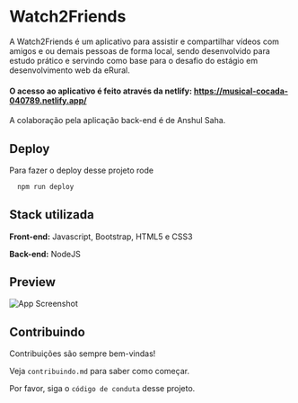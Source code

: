 
# Watch2Friends 

A Watch2Friends é um aplicativo para assistir e compartilhar vídeos com amigos e ou demais pessoas de forma local, sendo desenvolvido para estudo prático e servindo como base para o desafio do estágio em desenvolvimento web da eRural.



#### O acesso ao aplicativo é feito através da netlify: https://musical-cocada-040789.netlify.app/

A colaboração pela aplicação back-end é de Anshul Saha.


## Deploy

Para fazer o deploy desse projeto rode

```bash
  npm run deploy
```


## Stack utilizada

**Front-end:** Javascript, Bootstrap, HTML5 e CSS3

**Back-end:** NodeJS


## Preview

![App Screenshot](https://i.imgur.com/8K08wUG.gif)


## Contribuindo

Contribuições são sempre bem-vindas!

Veja `contribuindo.md` para saber como começar.

Por favor, siga o `código de conduta` desse projeto.
